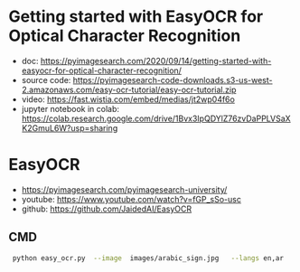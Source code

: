 # Getting started with EasyOCR for Optical Character Recognition
* doc: https://pyimagesearch.com/2020/09/14/getting-started-with-easyocr-for-optical-character-recognition/
* source code: https://pyimagesearch-code-downloads.s3-us-west-2.amazonaws.com/easy-ocr-tutorial/easy-ocr-tutorial.zip
* video: https://fast.wistia.com/embed/medias/jt2wp04f6o
* jupyter notebook in colab: https://colab.research.google.com/drive/1Bvx3IpQDYlZ76zvDaPPLVSaXK2GmuL6W?usp=sharing


# EasyOCR
* https://pyimagesearch.com/pyimagesearch-university/
* youtube: https://www.youtube.com/watch?v=fGP_sSo-usc
* github: https://github.com/JaidedAI/EasyOCR

## CMD
```bash
 python easy_ocr.py  --image  images/arabic_sign.jpg   --langs en,ar
```
